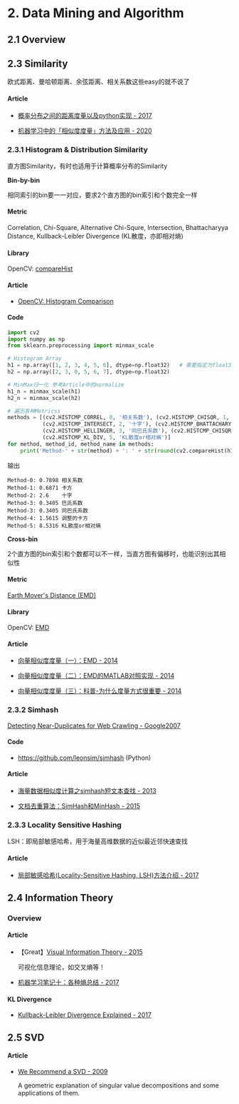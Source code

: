 
# 2. Data Mining and Algorithm

## 2.1 Overview


## 2.3 Similarity

欧式距离、曼哈顿距离、余弦距离、相关系数这些easy的就不说了

#### Article

- [概率分布之间的距离度量以及python实现 - 2017](https://www.cnblogs.com/wt869054461/p/7156397.html)

- [机器学习中的「相似度度量」方法及应用 - 2020](https://mp.weixin.qq.com/s?__biz=MzI3ODgwODA2MA==&mid=2247487937&idx=2&sn=c7bea817791d72c8e6c87fe8c59344c2)


### 2.3.1 Histogram & Distribution Similarity

直方图Similarity，有时也适用于计算概率分布的Similarity

**Bin-by-bin**

相同索引的bin要一一对应，要求2个直方图的bin索引和个数完全一样

#### Metric

Correlation, Chi-Square, Alternative Chi-Squre, Intersection, Bhattacharyya Distance, Kullback-Leibler Divergence (KL散度，亦即相对熵)

#### Library

OpenCV: [compareHist](https://docs.opencv.org/3.0-beta/modules/imgproc/doc/histograms.html#comparehist)

#### Article

- [OpenCV: Histogram Comparison](https://docs.opencv.org/3.0-beta/doc/tutorials/imgproc/histograms/histogram_comparison/histogram_comparison.html)

#### Code

```python
import cv2
import numpy as np
from sklearn.preprocessing import minmax_scale

# Histogram Array
h1 = np.array([1, 2, 3, 4, 5, 6], dtype=np.float32)   # 需要指定为float32类型，否则报错
h2 = np.array([2, 3, 0, 5, 6, 7], dtype=np.float32)

# MinMax归一化 参考Article中的normalize
h1_n = minmax_scale(h1)
h2_n = minmax_scale(h2)

# 遍历各种Metricss
methods = [(cv2.HISTCMP_CORREL, 0, '相关系数'), (cv2.HISTCMP_CHISQR, 1, '卡方'), 
           (cv2.HISTCMP_INTERSECT, 2, '十字'), (cv2.HISTCMP_BHATTACHARYYA, 3, '巴氏系数'), 
           (cv2.HISTCMP_HELLINGER, 3, '同巴氏系数'), (cv2.HISTCMP_CHISQR_ALT, 4, '调整的卡方'), 
           (cv2.HISTCMP_KL_DIV, 5, 'KL散度or相对熵')]
for method, method_id, method_name in methods:
    print('Method-' + str(method) + ': ' + str(round(cv2.compareHist(h1_n, h2_n, method), 4)), method_name)
```
输出
```
Method-0: 0.7898 相关系数
Method-1: 0.6871 卡方
Method-2: 2.6    十字
Method-3: 0.3405 巴氏系数
Method-3: 0.3405 同巴氏系数
Method-4: 1.5615 调整的卡方
Method-5: 8.5316 KL散度or相对熵
```

**Cross-bin**

2个直方图的bin索引和个数都可以不一样，当直方图有偏移时，也能识别出其相似性

#### Metric

[Earth Mover's Distance (EMD)](https://en.wikipedia.org/wiki/Earth_mover%27s_distance)

#### Library

OpenCV: [EMD](https://docs.opencv.org/3.0-beta/modules/imgproc/doc/histograms.html#emd)

#### Article

- [向量相似度度量（一）：EMD - 2014](https://blog.csdn.net/wangdonggg/article/details/32329879)
  
- [向量相似度度量（二）：EMD的MATLAB对照实现 - 2014](https://blog.csdn.net/wangdonggg/article/details/32691445)
  
- [向量相似度度量（三）：科普-为什么度量方式很重要 - 2014](https://blog.csdn.net/wangdonggg/article/details/35280735)


### 2.3.2 Simhash

[Detecting Near-Duplicates for Web Crawling - Google2007](http://www.wwwconference.org/www2007/papers/paper215.pdf)

#### Code

- <https://github.com/leonsim/simhash> (Python)

#### Article

- [海量数据相似度计算之simhash短文本查找 - 2013](http://www.lanceyan.com/tag/simhash)

- [文档去重算法：SimHash和MinHash - 2015](https://blog.csdn.net/heiyeshuwu/article/details/44117473)


### 2.3.3 Locality Sensitive Hashing

LSH：即局部敏感哈希，用于海量高维数据的近似最近邻快速查找

#### Article

- [局部敏感哈希(Locality-Sensitive Hashing, LSH)方法介绍 - 2017](https://www.cnblogs.com/wt869054461/p/8148940.html)


## 2.4 Information Theory

### Overview

#### Article

- 【Great】[Visual Information Theory - 2015](http://colah.github.io/posts/2015-09-Visual-Information/)

    可视化信息理论，如交叉熵等！

- [机器学习笔记十：各种熵总结 - 2017](https://blog.csdn.net/xierhacker/article/details/53463567)

#### KL Divergence

- [Kullback-Leibler Divergence Explained - 2017](https://www.countbayesie.com/blog/2017/5/9/kullback-leibler-divergence-explained)


## 2.5 SVD

#### Article

- [We Recommend a SVD - 2009](http://www.ams.org/samplings/feature-column/fcarc-svd)

    A geometric explanation of singular value decompositions and some applications of them.


